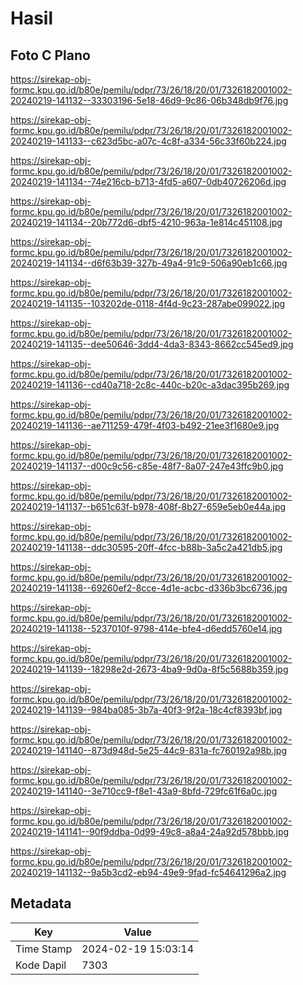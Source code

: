 # Hasil

## Foto C Plano

https://sirekap-obj-formc.kpu.go.id/b80e/pemilu/pdpr/73/26/18/20/01/7326182001002-20240219-141132--33303196-5e18-46d9-9c86-06b348db9f76.jpg

https://sirekap-obj-formc.kpu.go.id/b80e/pemilu/pdpr/73/26/18/20/01/7326182001002-20240219-141133--c623d5bc-a07c-4c8f-a334-56c33f60b224.jpg

https://sirekap-obj-formc.kpu.go.id/b80e/pemilu/pdpr/73/26/18/20/01/7326182001002-20240219-141134--74e216cb-b713-4fd5-a607-0db40726206d.jpg

https://sirekap-obj-formc.kpu.go.id/b80e/pemilu/pdpr/73/26/18/20/01/7326182001002-20240219-141134--20b772d6-dbf5-4210-963a-1e814c451108.jpg

https://sirekap-obj-formc.kpu.go.id/b80e/pemilu/pdpr/73/26/18/20/01/7326182001002-20240219-141134--d6f63b39-327b-49a4-91c9-506a90eb1c66.jpg

https://sirekap-obj-formc.kpu.go.id/b80e/pemilu/pdpr/73/26/18/20/01/7326182001002-20240219-141135--103202de-0118-4f4d-9c23-287abe099022.jpg

https://sirekap-obj-formc.kpu.go.id/b80e/pemilu/pdpr/73/26/18/20/01/7326182001002-20240219-141135--dee50646-3dd4-4da3-8343-8662cc545ed9.jpg

https://sirekap-obj-formc.kpu.go.id/b80e/pemilu/pdpr/73/26/18/20/01/7326182001002-20240219-141136--cd40a718-2c8c-440c-b20c-a3dac395b269.jpg

https://sirekap-obj-formc.kpu.go.id/b80e/pemilu/pdpr/73/26/18/20/01/7326182001002-20240219-141136--ae711259-479f-4f03-b492-21ee3f1680e9.jpg

https://sirekap-obj-formc.kpu.go.id/b80e/pemilu/pdpr/73/26/18/20/01/7326182001002-20240219-141137--d00c9c56-c85e-48f7-8a07-247e43ffc9b0.jpg

https://sirekap-obj-formc.kpu.go.id/b80e/pemilu/pdpr/73/26/18/20/01/7326182001002-20240219-141137--b651c63f-b978-408f-8b27-659e5eb0e44a.jpg

https://sirekap-obj-formc.kpu.go.id/b80e/pemilu/pdpr/73/26/18/20/01/7326182001002-20240219-141138--ddc30595-20ff-4fcc-b88b-3a5c2a421db5.jpg

https://sirekap-obj-formc.kpu.go.id/b80e/pemilu/pdpr/73/26/18/20/01/7326182001002-20240219-141138--69260ef2-8cce-4d1e-acbc-d336b3bc6736.jpg

https://sirekap-obj-formc.kpu.go.id/b80e/pemilu/pdpr/73/26/18/20/01/7326182001002-20240219-141138--5237010f-9798-414e-bfe4-d6edd5760e14.jpg

https://sirekap-obj-formc.kpu.go.id/b80e/pemilu/pdpr/73/26/18/20/01/7326182001002-20240219-141139--18298e2d-2673-4ba9-9d0a-8f5c5688b359.jpg

https://sirekap-obj-formc.kpu.go.id/b80e/pemilu/pdpr/73/26/18/20/01/7326182001002-20240219-141139--984ba085-3b7a-40f3-9f2a-18c4cf8393bf.jpg

https://sirekap-obj-formc.kpu.go.id/b80e/pemilu/pdpr/73/26/18/20/01/7326182001002-20240219-141140--873d948d-5e25-44c9-831a-fc760192a98b.jpg

https://sirekap-obj-formc.kpu.go.id/b80e/pemilu/pdpr/73/26/18/20/01/7326182001002-20240219-141140--3e710cc9-f8e1-43a9-8bfd-729fc61f6a0c.jpg

https://sirekap-obj-formc.kpu.go.id/b80e/pemilu/pdpr/73/26/18/20/01/7326182001002-20240219-141141--90f9ddba-0d99-49c8-a8a4-24a92d578bbb.jpg

https://sirekap-obj-formc.kpu.go.id/b80e/pemilu/pdpr/73/26/18/20/01/7326182001002-20240219-141132--9a5b3cd2-eb94-49e9-9fad-fc54641296a2.jpg


## Metadata

| Key        | Value               |
| ---------- | ------------------- |
| Time Stamp | 2024-02-19 15:03:14 |
| Kode Dapil | 7303                |




